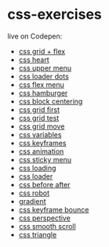 # css-exercises

live on Codepen:

+ <a href="https://codepen.io/TomaszPieta/pen/MXRdVB">css grid + flex</a>
+ <a href="https://codepen.io/TomaszPieta/pen/Papdvw">css heart</a>
+ <a href="https://codepen.io/TomaszPieta/pen/GdxyqQ">css upper menu</a>
+ <a href="https://codepen.io/TomaszPieta/pen/ELBLRq">css loader dots</a>
+ <a href="https://codepen.io/TomaszPieta/pen/RyzzGv">css flex menu</a>
+ <a href="https://codepen.io/TomaszPieta/pen/YLoLZw">css hamburger</a>
+ <a href="https://codepen.io/TomaszPieta/pen/xjXwyY" target="_blank">css block centering</a>
+ <a href="https://codepen.io/TomaszPieta/pen/XZRNra" target="_blank">css grid first</a>
+ <a href="https://codepen.io/TomaszPieta/pen/rJwoOE" target="_blank">css grid test</a>
+ <a href="https://codepen.io/TomaszPieta/pen/YeQooW" target="_blank">css grid move</a>
+ <a href="https://codepen.io/TomaszPieta/pen/oEppzV" target="_blank">css variables</a>
+ <a href="https://codepen.io/TomaszPieta/pen/BYJYXq" target="_blank">css keyframes</a>
+ <a href="https://codepen.io/TomaszPieta/pen/BYJYqP" target="_blank">css animation</a>
+ <a href="https://codepen.io/TomaszPieta/pen/MQVvqo" target="_blank">css sticky menu</a>
+ <a href="https://codepen.io/TomaszPieta/pen/wymJNG" target="_blank">css loading</a>
+ <a href="https://codepen.io/TomaszPieta/pen/paLrqP" target="_blank">css loader</a>
+ <a href="https://codepen.io/TomaszPieta/pen/VQExqP" target="_blank">css before after</a>
+ <a href="https://codepen.io/TomaszPieta/pen/yvRLMo" target="_blank">css robot</a>
+ <a href="#">gradient</a>
+ <a href="#">css keyframe bounce</a>
+ <a href="#">css perspective</a>
+ <a href="https://codepen.io/TomaszPieta/pen/OvZobM" target="_blank">css smooth scroll</a>
+ <a href="#">css triangle</a>
